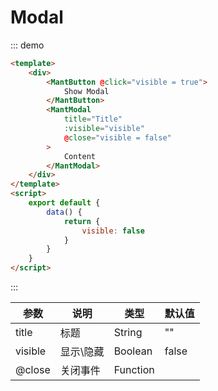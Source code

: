 # Modal

::: demo
```html
<template>
    <div>
        <MantButton @click="visible = true">
            Show Modal
        </MantButton>
        <MantModal
            title="Title"
            :visible="visible"
            @close="visible = false"
        >
            Content
        </MantModal>
    </div>
</template>
<script>
    export default {
        data() {
            return {
                visible: false
            }
        }
    }
</script>
```
:::


|参数|说明|类型|默认值|
|-|-|-|-|
|title|标题|String|""|
|visible|显示\隐藏|Boolean|false|
|@close|关闭事件|Function||
